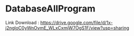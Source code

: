 # DatabaseAllProgram

Link Download : https://drive.google.com/file/d/1x-j2ngloC0yWnOvmE_WLxCxmjW7OgS1F/view?usp=sharing
